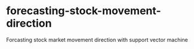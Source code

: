 # forecasting-stock-movement-direction
Forcasting stock market movement direction with support vector machine
